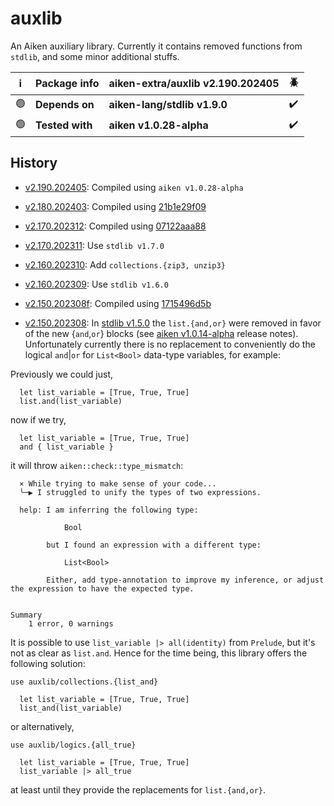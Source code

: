 # auxlib

An Aiken auxiliary library. Currently it contains removed functions from `stdlib`, and some minor additional stuffs.

| ℹ️  | Package info    | aiken-extra/auxlib v2.190.202405 | 🪲  |
| --- | --------------- | -------------------------------- | --- |
| 🟢  | **Depends on**  | **aiken-lang/stdlib v1.9.0**     | ✔️  |
| 🟢  | **Tested with** | **aiken v1.0.28-alpha**          | ✔️  |

## History

- [v2.190.202405](https://github.com/aiken-extra/auxlib/releases/tag/2.190.202405): Compiled using `aiken v1.0.28-alpha`

- [v2.180.202403](https://github.com/aiken-extra/auxlib/releases/tag/2.180.202403): Compiled using [21b1e29f09](https://github.com/aiken-lang/aiken/tree/21b1e29f0951db3574ffe714c06f3fcc5cd28d51)

- [v2.170.202312](https://github.com/aiken-extra/auxlib/releases/tag/2.170.202312): Compiled using [07122aaa88](https://github.com/aiken-lang/aiken/tree/07122aaa88925c1a9d9db0bc30517e4b2b3c55af)

- [v2.170.202311](https://github.com/aiken-extra/auxlib/releases/tag/2.170.202311): Use `stdlib v1.7.0`

- [v2.160.202310](https://github.com/aiken-extra/auxlib/releases/tag/2.160.202310): Add `collections.{zip3, unzip3}`

- [v2.160.202309](https://github.com/aiken-extra/auxlib/releases/tag/2.160.202309): Use `stdlib v1.6.0`

- [v2.150.202308f](https://github.com/aiken-extra/auxlib/releases/tag/2.150.202308f): Compiled using [1715496d5b](https://github.com/aiken-lang/aiken/tree/1715496d5ba70be939662b554b5aac9fff4d7f3e)

- [v2.150.202308](https://github.com/aiken-extra/auxlib/releases/tag/2.150.202308): In [stdlib v1.5.0](https://github.com/aiken-lang/stdlib/releases/tag/1.5.0) the `list.{and,or}` were removed in favor of the new {`and`,`or`} blocks (see [aiken v1.0.14-alpha](https://github.com/aiken-lang/aiken/releases/tag/v1.0.14-alpha) release notes). Unfortunately currently there is no replacement to conveniently do the logical `and`|`or` for `List<Bool>` data-type variables, for example:

Previously we could just,

```gleam
  let list_variable = [True, True, True]
  list.and(list_variable)
```

now if we try,

```gleam
  let list_variable = [True, True, True]
  and { list_variable }
```

it will throw `aiken::check::type_mismatch`:

```gleam
  × While trying to make sense of your code...
  ╰─▶ I struggled to unify the types of two expressions.

  help: I am inferring the following type:

            Bool

        but I found an expression with a different type:

            List<Bool>

        Either, add type-annotation to improve my inference, or adjust the expression to have the expected type.


Summary
    1 error, 0 warnings
```

It is possible to use `list_variable |> all(identity)` from `Prelude`, but it's not as clear as `list.and`. Hence for the time being, this library offers the following solution:

```gleam
use auxlib/collections.{list_and}
```

```gleam
  let list_variable = [True, True, True]
  list_and(list_variable)
```

or alternatively,

```gleam
use auxlib/logics.{all_true}
```

```gleam
  let list_variable = [True, True, True]
  list_variable |> all_true
```

at least until they provide the replacements for `list.{and,or}`.
